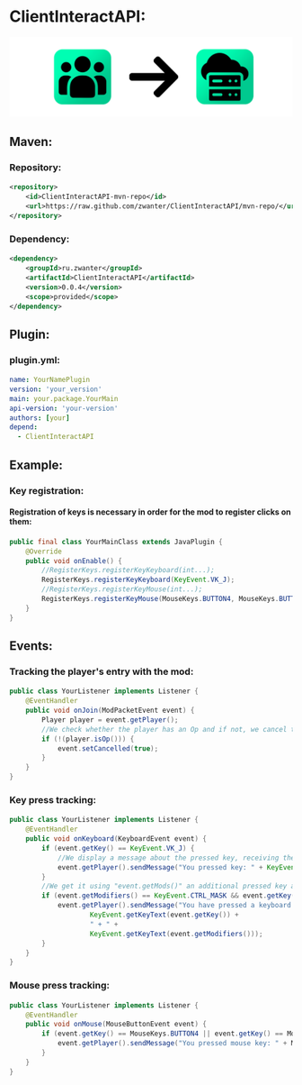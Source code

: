 # ClientInteractAPI:

<img src="https://github.com/zwanter/ClientInteractAPI/blob/master/images/image1.png?raw=true">

## Maven:
### Repository:
```xml
<repository>
    <id>ClientInteractAPI-mvn-repo</id>
    <url>https://raw.github.com/zwanter/ClientInteractAPI/mvn-repo/</url>
</repository>
```
### Dependency:
```xml
<dependency>
    <groupId>ru.zwanter</groupId>
    <artifactId>ClientInteractAPI</artifactId>
    <version>0.0.4</version>
    <scope>provided</scope>
</dependency>
```
## Plugin:
### plugin.yml:
```yml
name: YourNamePlugin
version: 'your_version'
main: your.package.YourMain
api-version: 'your-version'
authors: [your]
depend:
  - ClientInteractAPI
```

## Example:
### Key registration:
#### Registration of keys is necessary in order for the mod to register clicks on them:
```java
public final class YourMainClass extends JavaPlugin {
    @Override
    public void onEnable() {
        //RegisterKeys.registerKeyKeyboard(int...);
        RegisterKeys.registerKeyKeyboard(KeyEvent.VK_J);
        //RegisterKeys.registerKeyMouse(int...);
        RegisterKeys.registerKeyMouse(MouseKeys.BUTTON4, MouseKeys.BUTTON5);
    }
}
```
##
## Events:
### Tracking the player's entry with the mod:
```java
public class YourListener implements Listener {
    @EventHandler
    public void onJoin(ModPacketEvent event) {
        Player player = event.getPlayer();
        //We check whether the player has an Op and if not, we cancel the sending of the package packet with the registered keys
        if (!(player.isOp())) {
            event.setCancelled(true);
        }
    }
}
```
### Key press tracking:
```java
public class YourListener implements Listener {
    @EventHandler
    public void onKeyboard(KeyboardEvent event) {
        if (event.getKey() == KeyEvent.VK_J) {
            //We display a message about the pressed key, receiving the contents of the key using KeyEvent.getKeyText(key)
            event.getPlayer().sendMessage("You pressed key: " + KeyEvent.getKeyText(event.getKey()));
        }
        //We get it using "event.getMods()" an additional pressed key and check that the pressed key is "CTRL"
        if (event.getModifiers() == KeyEvent.CTRL_MASK && event.getKey() == KeyEvent.VK_J) {
            event.getPlayer().sendMessage("You have pressed a keyboard shortcut: " +
                    KeyEvent.getKeyText(event.getKey()) +
                    " + " +
                    KeyEvent.getKeyText(event.getModifiers()));
        }
    }
}
```
### Mouse press tracking:
```java
public class YourListener implements Listener {
    @EventHandler
    public void onMouse(MouseButtonEvent event) {
        if (event.getKey() == MouseKeys.BUTTON4 || event.getKey() == MouseKeys.BUTTON5) {
            event.getPlayer().sendMessage("You pressed mouse key: " + MouseKeys.getButtonText(event.getKey()));
        }
    }
}
```